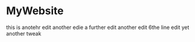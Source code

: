 # MyWebsite
this is anotehr edit
another edie
a further edit
another edit
6the line edit
yet another tweak
